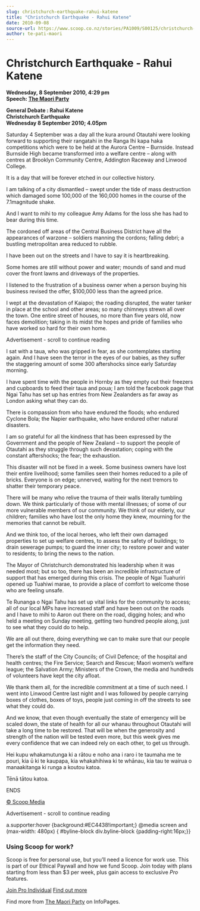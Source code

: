 ```yaml
---
slug: christchurch-earthquake-rahui-katene
title: "Christchurch Earthquake - Rahui Katene"
date: 2010-09-08
source-url: https://www.scoop.co.nz/stories/PA1009/S00125/christchurch-earthquake-rahui-katene.htm
author: te-pati-maori
---
```

Christchurch Earthquake - Rahui Katene
======================================

**Wednesday, 8 September 2010, 4:29 pm**  
**Speech: [The Maori Party](https://info.scoop.co.nz/The_Maori_Party)**

**General Debate : Rahui Katene**  
**Christchurch Earthquake**  
**Wednesday 8 September 2010; 4.05pm**

Saturday 4 September was a day all the kura around Otautahi were looking forward to supporting their rangatahi in the Ranga Ihi kapa haka competitions which were to be held at the Aurora Centre – Burnside. Instead Burnside High became transformed into a welfare centre – along with centres at Brooklyn Community Centre, Addington Raceway and Linwood College.

It is a day that will be forever etched in our collective history.

I am talking of a city dismantled – swept under the tide of mass destruction which damaged some 100,000 of the 160,000 homes in the course of the 7.1magnitude shake.

And I want to mihi to my colleague Amy Adams for the loss she has had to bear during this time.

The cordoned off areas of the Central Business District have all the appearances of warzone – soldiers manning the cordons; falling debri; a bustling metropolitan area reduced to rubble.

I have been out on the streets and I have to say it is heartbreaking.

Some homes are still without power and water; mounds of sand and mud cover the front lawns and driveways of the properties.

I listened to the frustration of a business owner when a person buying his business revised the offer, $100,000 less than the agreed price.

I wept at the devastation of Kaiapoi; the roading disrupted, the water tanker in place at the school and other areas; so many chimneys strewn all over the town. One entire street of houses, no more than five years old, now faces demolition; taking in its midst the hopes and pride of families who have worked so hard for their own home.

Advertisement - scroll to continue reading





I sat with a taua, who was gripped in fear, as she contemplates starting again. And I have seen the terror in the eyes of our babies, as they suffer the staggering amount of some 300 aftershocks since early Saturday morning.  
  
I have spent time with the people in Hornby as they empty out their freezers and cupboards to feed their taua and poua; I am told the facebook page that Ngai Tahu has set up has entries from New Zealanders as far away as London asking what they can do.

There is compassion from who have endured the floods; who endured Cyclone Bola; the Napier earthquake, who have endured other natural disasters.

I am so grateful for all the kindness that has been expressed by the Government and the people of New Zealand – to support the people of Otautahi as they struggle through such devastation; coping with the constant aftershocks; the fear; the exhaustion.

This disaster will not be fixed in a week. Some business owners have lost their entire livelihood; some families seen their homes reduced to a pile of bricks. Everyone is on edge; unnerved, waiting for the next tremors to shatter their temporary peace.

There will be many who relive the trauma of their walls literally tumbling down. We think particularly of those with mental illnesses; of some of our more vulnerable members of our community. We think of our elderly, our children; families who have lost the only home they knew, mourning for the memories that cannot be rebuilt.

And we think too, of the local heroes, who left their own damaged properties to set up welfare centres, to assess the safety of buildings; to drain sewerage pumps; to guard the inner city; to restore power and water to residents; to bring the news to the nation.

The Mayor of Christchurch demonstrated his leadership when it was needed most; but so too, there has been an incredible infrastructure of support that has emerged during this crisis. The people of Ngai Tuahuriri opened up Tuahiwi marae, to provide a place of comfort to welcome those who are feeling unsafe.

Te Runanga o Ngai Tahu has set up vital links for the community to access; all of our local MPs have increased staff and have been out on the roads and I have to mihi to Aaron out there on the road, digging holes; and who held a meeting on Sunday meeting, getting two hundred people along, just to see what they could do to help.

We are all out there, doing everything we can to make sure that our people get the information they need.

There’s the staff of the City Councils; of Civil Defence; of the hospital and health centres; the Fire Service; Search and Rescue; Maori women’s welfare league; the Salvation Army; Ministers of the Crown, the media and hundreds of volunteers have kept the city afloat.

We thank them all, for the incredible commitment at a time of such need. I went into Linwood Centre last night and I was followed by people carrying boxes of clothes, boxes of toys, people just coming in off the streets to see what they could do.

And we know, that even though eventually the state of emergency will be scaled down, the state of health for all our whanau throughout Otautahi will take a long time to be restored. That will be when the generosity and strength of the nation will be tested even more, but this week gives me every confidence that we can indeed rely on each other, to get us through.

Hei kupu whakamutunga ki a rātou e noho ana i raro i te taumaha me te pouri, kia ū ki te kaupapa, kia whakahihiwa ki te whānau, kia tau te wairua o manaakitanga ki runga a koutou katoa.

Tēnā tātou katoa.

ENDS  

[© Scoop Media](http://www.scoop.co.nz/about/terms.html)  

Advertisement - scroll to continue reading



a.supporter:hover {background:#EC4438!important;} @media screen and (max-width: 480px) { #byline-block div.byline-block {padding-right:16px;}}

### Using Scoop for work?

Scoop is free for personal use, but you’ll need a licence for work use. This is part of our Ethical Paywall and how we fund Scoop. Join today with plans starting from less than $3 per week, plus gain access to exclusive _Pro_ features.  
  
[Join Pro Individual](https://pro.scoop.co.nz/Individual/?from=ProIn24) [Find out more](https://pro.scoop.co.nz/using-scoop-for-work/?from=ProIn24)

Find more from [The Maori Party](https://info.scoop.co.nz/The_Maori_Party) on InfoPages.